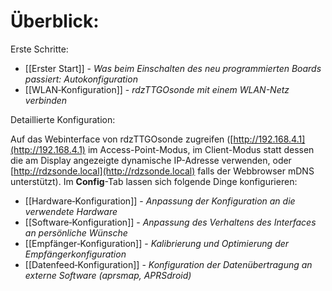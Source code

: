 # Überblick:

Erste Schritte:
* [[Erster Start]] - _Was beim Einschalten des neu programmierten Boards passiert: Autokonfiguration_
* [[WLAN‐Konfiguration]] - _rdzTTGOsonde mit einem WLAN-Netz verbinden_

Detaillierte Konfiguration:

Auf das Webinterface von rdzTTGOsonde zugreifen ([http://192.168.4.1](http://192.168.4.1) im Access-Point-Modus, im Client-Modus statt dessen die am Display angezeigte dynamische IP-Adresse verwenden, oder [http://rdzsonde.local](http://rdzsonde.local) falls der Webbrowser mDNS unterstützt). Im **Config**-Tab lassen sich folgende Dinge konfigurieren:
* [[Hardware‐Konfiguration]] - _Anpassung der Konfiguration an die verwendete Hardware_
* [[Software‐Konfiguration]] - _Anpassung des Verhaltens des Interfaces an persönliche Wünsche_
* [[Empfänger‐Konfiguration]] - _Kalibrierung und Optimierung der Empfängerkonfiguration_
* [[Datenfeed‐Konfiguration]] - _Konfiguration der Datenübertragung an externe Software (aprsmap, APRSdroid)_
